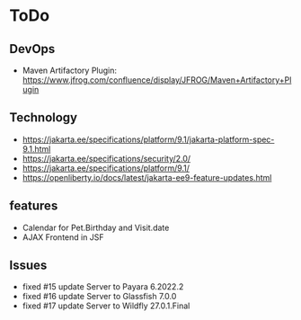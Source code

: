 # ToDo

## DevOps
* Maven Artifactory Plugin: https://www.jfrog.com/confluence/display/JFROG/Maven+Artifactory+Plugin

## Technology
* https://jakarta.ee/specifications/platform/9.1/jakarta-platform-spec-9.1.html
* https://jakarta.ee/specifications/security/2.0/
* https://jakarta.ee/specifications/platform/9.1/
* https://openliberty.io/docs/latest/jakarta-ee9-feature-updates.html

## features
* Calendar for Pet.Birthday and Visit.date
* AJAX Frontend in JSF

## Issues
* fixed #15 update Server to Payara 6.2022.2
* fixed #16 update Server to Glassfish 7.0.0
* fixed #17 update Server to Wildfly 27.0.1.Final